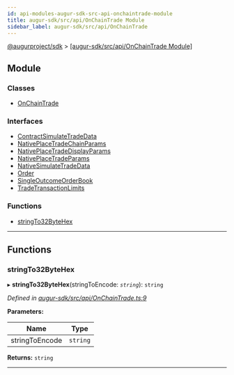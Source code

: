 ```yaml
---
id: api-modules-augur-sdk-src-api-onchaintrade-module
title: augur-sdk/src/api/OnChainTrade Module
sidebar_label: augur-sdk/src/api/OnChainTrade
---
```


[@augurproject/sdk](api-readme.md) > [[augur-sdk/src/api/OnChainTrade Module]](api-modules-augur-sdk-src-api-onchaintrade-module.md)

## Module

### Classes

* [OnChainTrade](api-classes-augur-sdk-src-api-onchaintrade-onchaintrade.md)

### Interfaces

* [ContractSimulateTradeData](api-interfaces-augur-sdk-src-api-onchaintrade-contractsimulatetradedata.md)
* [NativePlaceTradeChainParams](api-interfaces-augur-sdk-src-api-onchaintrade-nativeplacetradechainparams.md)
* [NativePlaceTradeDisplayParams](api-interfaces-augur-sdk-src-api-onchaintrade-nativeplacetradedisplayparams.md)
* [NativePlaceTradeParams](api-interfaces-augur-sdk-src-api-onchaintrade-nativeplacetradeparams.md)
* [NativeSimulateTradeData](api-interfaces-augur-sdk-src-api-onchaintrade-nativesimulatetradedata.md)
* [Order](api-interfaces-augur-sdk-src-api-onchaintrade-order.md)
* [SingleOutcomeOrderBook](api-interfaces-augur-sdk-src-api-onchaintrade-singleoutcomeorderbook.md)
* [TradeTransactionLimits](api-interfaces-augur-sdk-src-api-onchaintrade-tradetransactionlimits.md)

### Functions

* [stringTo32ByteHex](api-modules-augur-sdk-src-api-onchaintrade-module.md#stringto32bytehex)

---

## Functions

<a id="stringto32bytehex"></a>

###  stringTo32ByteHex

▸ **stringTo32ByteHex**(stringToEncode: *`string`*): `string`

*Defined in [augur-sdk/src/api/OnChainTrade.ts:9](https://github.com/AugurProject/augur/blob/1e1466f1d3/packages/augur-sdk/src/api/OnChainTrade.ts#L9)*

**Parameters:**

| Name | Type |
| ------ | ------ |
| stringToEncode | `string` |

**Returns:** `string`

___

